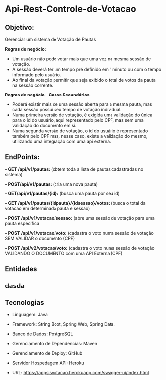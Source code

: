 # Api-Rest-Controle-de-Votacao

<h2>Objetivo:</h2> Gerenciar um sistema de Votação de Pautas

<b>Regras de negócio:</b>
  - Um usuário não pode votar mais que uma vez na mesma sessão de votação.
  - A sessão deverá ter um tempo pré definido em 1 minuto ou com o tempo informado pelo usuário.
  - Ao final da votação permitir que seja exibido o total de votos da pauta na sessão corrente.

<b>Regras de negócio - Casos Secundários</b>
  - Poderá existir mais de uma sessão aberta para a mesma pauta, mas cada sessão possui seu tempo de votação individual.
  - Numa primeira versão de votação, é exigida uma validação do única para o id do usuário, aqui representado pelo CPF, mas sem uma validação do documento em si.
  - Numa segunda versão de votação, o id do usuário é representado também pelo CPF mas, nesse caso, existe a validação do mesmo, utilizando uma integração com uma api externa.

<h2>EndPoints:</h2>

<b>- GET ​/api​/v1​/pautas: </b> (obtem toda a lista de pautas cadastradas no sistema)

<b>- POST​/api​/v1​/pautas: </b> (cria uma nova pauta)

<b>- GET​/api​/v1​/pautas​/{id}:</b> (busca uma pauta por seu id)

<b>- GET ​/api​/v1​/pautas​/{idpauta}​/{idsessao}​/votos:</b> (busca o total da votacao em determinada pauta e sessao)  

<b>- POST ​/api​/v1​/votacao​/sessao:</b> (abre uma sessão de votação para uma pauta especifica

<b>- POST ​/api​/v1​/votacao​/voto:</b> (cadastra o voto numa sessão de votação SEM VALIDAR o documento (CPF)

<b>- POST ​/api​/v2​/votacao​/voto:</b> (cadastra o voto numa sessão de votação VALIDANDO O DOCUMENTO com uma API Externa (CPF)

<h2>Entidades<h2>
 dasda

<h2>Tecnologias</h2>

- Linguagem: Java

- Framework: String Boot, Spring Web, Spring Data.

- Banco de Dados: PostgreSQL

- Gerenciamento de Dependencias: Maven

- Gerenciamento de Deploy: GitHub

- Servidor Hospedagem API: Heroku

- URL: https://appsisvotacao.herokuapp.com/swagger-ui/index.html  
  
